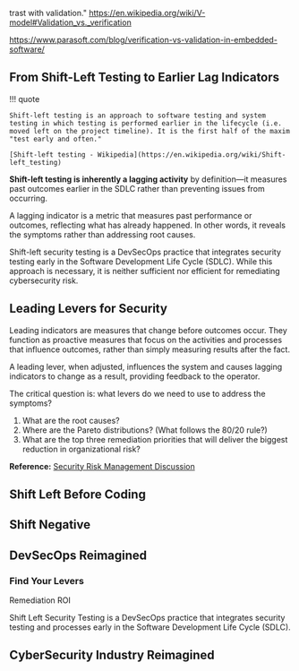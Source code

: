 
trast with validation."
https://en.wikipedia.org/wiki/V-model#Validation_vs._verification

https://www.parasoft.com/blog/verification-vs-validation-in-embedded-software/

## From Shift-Left Testing to Earlier Lag Indicators

!!! quote

    Shift-left testing is an approach to software testing and system testing in which testing is performed earlier in the lifecycle (i.e. moved left on the project timeline). It is the first half of the maxim "test early and often."

    [Shift-left testing - Wikipedia](https://en.wikipedia.org/wiki/Shift-left_testing)

**Shift-left testing is inherently a lagging activity** by definition—it measures past outcomes earlier in the SDLC rather than preventing issues from occurring.

A lagging indicator is a metric that measures past performance or outcomes, reflecting what has already happened. In other words, it reveals the symptoms rather than addressing root causes.

Shift-left security testing is a DevSecOps practice that integrates security testing early in the Software Development Life Cycle (SDLC). While this approach is necessary, it is neither sufficient nor efficient for remediating cybersecurity risk.

## Leading Levers for Security

Leading indicators are measures that change before outcomes occur. They function as proactive measures that focus on the activities and processes that influence outcomes, rather than simply measuring results after the fact.

A leading lever, when adjusted, influences the system and causes lagging indicators to change as a result, providing feedback to the operator.

The critical question is: what levers do we need to use to address the symptoms?

1. What are the root causes?
2. Where are the Pareto distributions? (What follows the 80/20 rule?)
3. What are the top three remediation priorities that will deliver the biggest reduction in organizational risk?

**Reference:** [Security Risk Management Discussion](https://youtu.be/oMZN810xfck?t=897)
## Shift Left Before Coding



## Shift Negative

## DevSecOps Reimagined


### Find Your Levers

Remediation ROI 


Shift Left Security Testing is a DevSecOps practice that integrates security testing and processes early in the Software Development Life Cycle (SDLC). 



## CyberSecurity Industry Reimagined
